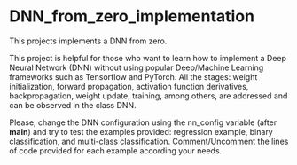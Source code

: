 # DNN_from_zero_implementation
This projects implements a DNN from zero. 

This project is helpful for those who want to learn how to implement a Deep Neural Network (DNN) without using popular Deep/Machine Learning frameworks such as Tensorflow and PyTorch.
All the stages: weight initialization, forward propagation, activation function derivatives, backpropagation, weight update, training, among others, are addressed and can be observed in the class DNN.

Please, change the DNN configuration using the nn_config variable (after __main__) and try to test the examples provided: regression example, binary classification, and multi-class classification. Comment/Uncomment the lines of code provided for each example according your needs.
